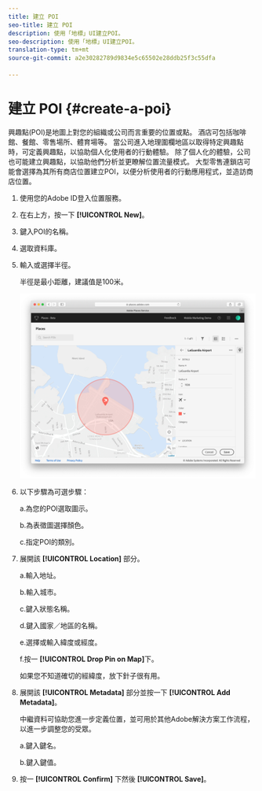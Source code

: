 ```yaml
---
title: 建立 POI
seo-title: 建立 POI
description: 使用「地標」UI建立POI。
seo-description: 使用「地標」UI建立POI。
translation-type: tm+mt
source-git-commit: a2e30282789d9834e5c65502e28ddb25f3c55dfa

---
```



# 建立 POI {#create-a-poi}

興趣點\(POI\)是地圖上對您的組織或公司而言重要的位置或點。 酒店可包括咖啡館、餐館、零售場所、體育場等。 當公司進入地理圍欄地區以取得特定興趣點時，可定義興趣點，以協助個人化使用者的行動體驗。 除了個人化的體驗，公司也可能建立興趣點，以協助他們分析並更瞭解位置流量模式。 大型零售連鎖店可能會選擇為其所有商店位置建立POI，以便分析使用者的行動應用程式，並造訪商店位置。

1. 使用您的Adobe ID登入位置服務。
1. 在右上方，按一下 **[!UICONTROL New]**。
1. 鍵入POI的名稱。
1. 選取資料庫。
1. 輸入或選擇半徑。

   半徑是最小距離，建議值是100米。

   ![定義POI](/help/assets/define_poi.png)

1. 以下步驟為可選步驟：

   a.為您的POI選取圖示。

   b.為表徵圖選擇顏色。

   c.指定POI的類別。

1. 展開該 **[!UICONTROL Location]** 部分。

   a.輸入地址。

   b.輸入城市。

   c.鍵入狀態名稱。

   d.鍵入國家／地區的名稱。

   e.選擇或輸入緯度或經度。

   f.按一 **[!UICONTROL Drop Pin on Map]**&#x200B;下。

   如果您不知道確切的經緯度，放下針子很有用。

1. 展開該 **[!UICONTROL Metadata]** 部分並按一下 **[!UICONTROL Add Metadata]**。

   中繼資料可協助您進一步定義位置，並可用於其他Adobe解決方案工作流程，以進一步調整您的受眾。

   a.鍵入鍵名。

   b.鍵入鍵值。

1. 按一 **[!UICONTROL Confirm]** 下然後 **[!UICONTROL  Save]**。
